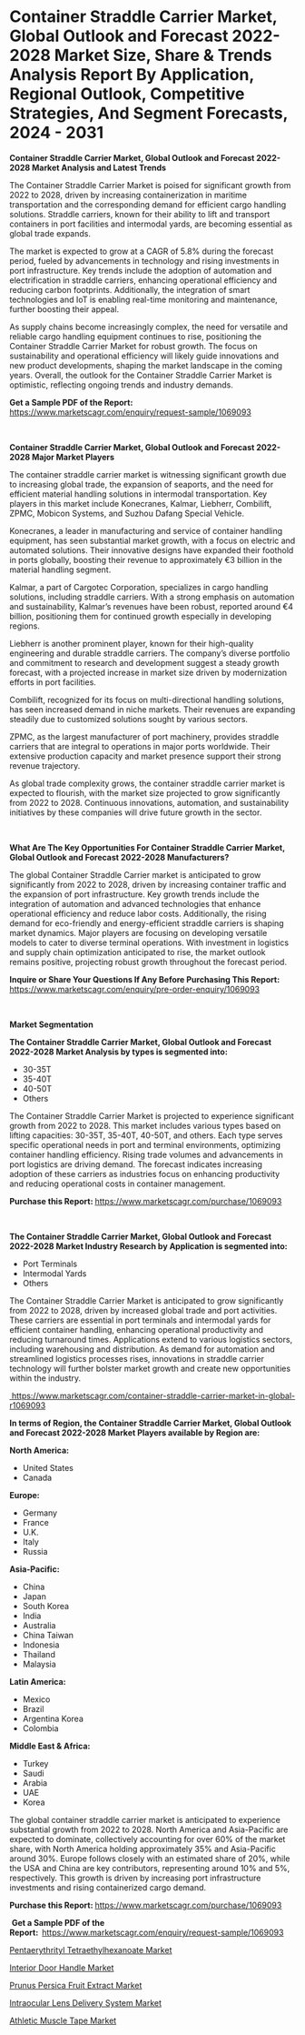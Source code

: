 <p><h1>Container Straddle Carrier Market, Global Outlook and Forecast 2022-2028 Market Size, Share & Trends Analysis Report By Application, Regional Outlook, Competitive Strategies, And Segment Forecasts, 2024 - 2031</h1></p><p><strong>Container Straddle Carrier Market, Global Outlook and Forecast 2022-2028 Market Analysis and Latest Trends</strong></p>
<p><p>The Container Straddle Carrier Market is poised for significant growth from 2022 to 2028, driven by increasing containerization in maritime transportation and the corresponding demand for efficient cargo handling solutions. Straddle carriers, known for their ability to lift and transport containers in port facilities and intermodal yards, are becoming essential as global trade expands. </p><p>The market is expected to grow at a CAGR of 5.8% during the forecast period, fueled by advancements in technology and rising investments in port infrastructure. Key trends include the adoption of automation and electrification in straddle carriers, enhancing operational efficiency and reducing carbon footprints. Additionally, the integration of smart technologies and IoT is enabling real-time monitoring and maintenance, further boosting their appeal.</p><p>As supply chains become increasingly complex, the need for versatile and reliable cargo handling equipment continues to rise, positioning the Container Straddle Carrier Market for robust growth. The focus on sustainability and operational efficiency will likely guide innovations and new product developments, shaping the market landscape in the coming years. Overall, the outlook for the Container Straddle Carrier Market is optimistic, reflecting ongoing trends and industry demands.</p></p>
<p><strong>Get a Sample PDF of the Report:&nbsp;</strong> <a href="https://www.marketscagr.com/enquiry/request-sample/1069093">https://www.marketscagr.com/enquiry/request-sample/1069093</a></p>
<p>&nbsp;</p>
<p><strong>Container Straddle Carrier Market, Global Outlook and Forecast 2022-2028 Major Market Players</strong></p>
<p><p>The container straddle carrier market is witnessing significant growth due to increasing global trade, the expansion of seaports, and the need for efficient material handling solutions in intermodal transportation. Key players in this market include Konecranes, Kalmar, Liebherr, Combilift, ZPMC, Mobicon Systems, and Suzhou Dafang Special Vehicle.</p><p>Konecranes, a leader in manufacturing and service of container handling equipment, has seen substantial market growth, with a focus on electric and automated solutions. Their innovative designs have expanded their foothold in ports globally, boosting their revenue to approximately €3 billion in the material handling segment.</p><p>Kalmar, a part of Cargotec Corporation, specializes in cargo handling solutions, including straddle carriers. With a strong emphasis on automation and sustainability, Kalmar’s revenues have been robust, reported around €4 billion, positioning them for continued growth especially in developing regions.</p><p>Liebherr is another prominent player, known for their high-quality engineering and durable straddle carriers. The company’s diverse portfolio and commitment to research and development suggest a steady growth forecast, with a projected increase in market size driven by modernization efforts in port facilities.</p><p>Combilift, recognized for its focus on multi-directional handling solutions, has seen increased demand in niche markets. Their revenues are expanding steadily due to customized solutions sought by various sectors.</p><p>ZPMC, as the largest manufacturer of port machinery, provides straddle carriers that are integral to operations in major ports worldwide. Their extensive production capacity and market presence support their strong revenue trajectory.</p><p>As global trade complexity grows, the container straddle carrier market is expected to flourish, with the market size projected to grow significantly from 2022 to 2028. Continuous innovations, automation, and sustainability initiatives by these companies will drive future growth in the sector.</p></p>
<p>&nbsp;</p>
<p><strong>What Are The Key Opportunities For Container Straddle Carrier Market, Global Outlook and Forecast 2022-2028 Manufacturers?</strong></p>
<p><p>The global Container Straddle Carrier market is anticipated to grow significantly from 2022 to 2028, driven by increasing container traffic and the expansion of port infrastructure. Key growth trends include the integration of automation and advanced technologies that enhance operational efficiency and reduce labor costs. Additionally, the rising demand for eco-friendly and energy-efficient straddle carriers is shaping market dynamics. Major players are focusing on developing versatile models to cater to diverse terminal operations. With investment in logistics and supply chain optimization anticipated to rise, the market outlook remains positive, projecting robust growth throughout the forecast period.</p></p>
<p><strong>Inquire or Share Your Questions If Any Before Purchasing This Report:</strong> <a href="https://www.marketscagr.com/enquiry/pre-order-enquiry/1069093">https://www.marketscagr.com/enquiry/pre-order-enquiry/1069093</a></p>
<p>&nbsp;</p>
<p><strong>Market Segmentation</strong></p>
<p><strong>The Container Straddle Carrier Market, Global Outlook and Forecast 2022-2028 Market Analysis by types is segmented into:</strong></p>
<p><ul><li>30-35T</li><li>35-40T</li><li>40-50T</li><li>Others</li></ul></p>
<p><p>The Container Straddle Carrier Market is projected to experience significant growth from 2022 to 2028. This market includes various types based on lifting capacities: 30-35T, 35-40T, 40-50T, and others. Each type serves specific operational needs in port and terminal environments, optimizing container handling efficiency. Rising trade volumes and advancements in port logistics are driving demand. The forecast indicates increasing adoption of these carriers as industries focus on enhancing productivity and reducing operational costs in container management.</p></p>
<p><strong>Purchase this Report:&nbsp;</strong><a href="https://www.marketscagr.com/purchase/1069093">https://www.marketscagr.com/purchase/1069093</a></p>
<p>&nbsp;</p>
<p><strong>The Container Straddle Carrier Market, Global Outlook and Forecast 2022-2028 Market Industry Research by Application is segmented into:</strong></p>
<p><ul><li>Port Terminals</li><li>Intermodal Yards</li><li>Others</li></ul></p>
<p><p>The Container Straddle Carrier Market is anticipated to grow significantly from 2022 to 2028, driven by increased global trade and port activities. These carriers are essential in port terminals and intermodal yards for efficient container handling, enhancing operational productivity and reducing turnaround times. Applications extend to various logistics sectors, including warehousing and distribution. As demand for automation and streamlined logistics processes rises, innovations in straddle carrier technology will further bolster market growth and create new opportunities within the industry.</p></p>
<p><a href="https://www.marketscagr.com/container-straddle-carrier-market-in-global-r1069093">&nbsp;https://www.marketscagr.com/container-straddle-carrier-market-in-global-r1069093</a></p>
<p><strong>In terms of Region, the Container Straddle Carrier Market, Global Outlook and Forecast 2022-2028 Market Players available by Region are:</strong></p>
<p>
    <p> <strong> North America: </strong>
        <ul>
            <li>United States</li>
            <li>Canada</li>
        </ul>
        </p> 
    <p> <strong> Europe: </strong>
        <ul>
            <li>Germany</li>
            <li>France</li>
            <li>U.K.</li>
            <li>Italy</li>
            <li>Russia</li>
        </ul>
        </p> 
    <p> <strong> Asia-Pacific: </strong>
        <ul>
            <li>China</li>
            <li>Japan</li>
            <li>South Korea</li>
            <li>India</li>
            <li>Australia</li>
            <li>China Taiwan</li>
            <li>Indonesia</li>
            <li>Thailand</li>
            <li>Malaysia</li>
        </ul>
        </p> 
    <p> <strong> Latin America: </strong>
        <ul>
            <li>Mexico</li>
            <li>Brazil</li>
            <li>Argentina Korea</li>
            <li>Colombia</li>
        </ul>
        </p> 
    <p> <strong> Middle East & Africa: </strong>
        <ul>
            <li>Turkey</li>
            <li>Saudi</li>
            <li>Arabia</li>
            <li>UAE</li>
            <li>Korea</li>
        </ul>
    </p>
    </p>
<p><p>The global container straddle carrier market is anticipated to experience substantial growth from 2022 to 2028. North America and Asia-Pacific are expected to dominate, collectively accounting for over 60% of the market share, with North America holding approximately 35% and Asia-Pacific around 30%. Europe follows closely with an estimated share of 20%, while the USA and China are key contributors, representing around 10% and 5%, respectively. This growth is driven by increasing port infrastructure investments and rising containerized cargo demand.</p></p>
<p><strong>Purchase this Report: </strong><a href="https://www.marketscagr.com/purchase/1069093">https://www.marketscagr.com/purchase/1069093</a></p>
<p>&nbsp;<strong>Get a Sample PDF of the Report:&nbsp;&nbsp;</strong><a href="https://www.marketscagr.com/enquiry/request-sample/1069093">https://www.marketscagr.com/enquiry/request-sample/1069093</a></p>
<p><strong></strong></p>
<p><p><a href="https://issuu.com/reportprime-2/docs/pentaerythrityl-tetraethylhexanoate_5fa680ee1837e7">Pentaerythrityl Tetraethylhexanoate Market</a></p><p><a href="https://www.linkedin.com/pulse/global-interior-door-handle-market-trends-insights-growth-opportunities-bbtje?trackingId=JOngozEjRi%2Bmi61AqKkqtw%3D%3D">Interior Door Handle Market</a></p><p><a href="https://issuu.com/reportprime-2/docs/prunus-persica-fruit-extract-market_0b2ae7b6ee8898">Prunus Persica Fruit Extract Market</a></p><p><a href="https://www.linkedin.com/pulse/driving-factors-behind-intraocular-lens-delivery-system-xugee?trackingId=yU0iix5yQeWBr9su6rMhyQ%3D%3D">Intraocular Lens Delivery System Market</a></p><p><a href="https://medium.com/@esmeraldaezzy1561/the-athletic-muscle-tape-market-decisions-are-mostly-driven-by-resource-optimization-and-eca654ea70ce">Athletic Muscle Tape Market</a></p></p>